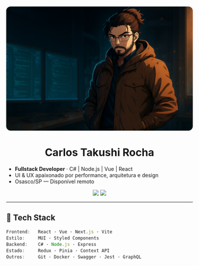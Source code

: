<p align="center">
  <img src="carlos-anime.png" width="600" style="border-radius: 12px;" alt="Carlos anime version"/>
</p>

<h1 align="center">Carlos Takushi Rocha</h1>

<p align="center">
  <ul>
    <li><strong>Fullstack Developer</strong> · C# | Node.js | Vue | React</li>
    <li>UI & UX apaixonado por performance, arquitetura e design</li>
    <li>Osasco/SP — Disponível remoto</li>
  </ul>
</p>


<p align="center">
  <a href="mailto:sou.carlos@outlook.com"><img src="https://img.shields.io/badge/email-sou.carlos@outlook.com-%23D14836?style=for-the-badge&logo=gmail&logoColor=white"/></a>
  <a href="https://www.linkedin.com/in/soucarlosrocha" target="_blank"><img src="https://img.shields.io/badge/LinkedIn-soucarlosrocha-0072b1?style=for-the-badge&logo=linkedin&logoColor=white"/></a>
</p>

---

## 🚀 Tech Stack

```js
Frontend:   React · Vue · Next.js · Vite
Estilo:     MUI · Styled Components
Backend:    C# · Node.js · Express
Estado:     Redux · Pinia · Context API
Outros:     Git · Docker · Swagger · Jest · GraphQL
